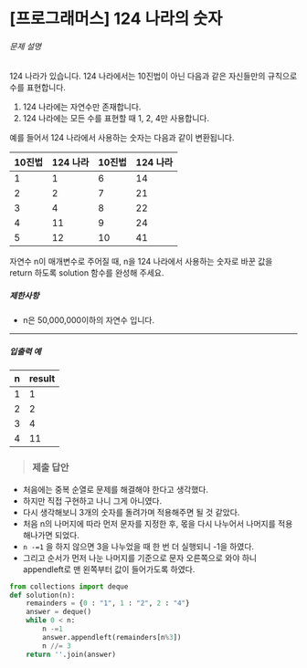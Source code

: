 # [프로그래머스] 124 나라의 숫자

###### 문제 설명

124 나라가 있습니다. 124 나라에서는 10진법이 아닌 다음과 같은 자신들만의 규칙으로 수를 표현합니다.

1. 124 나라에는 자연수만 존재합니다.
2. 124 나라에는 모든 수를 표현할 때 1, 2, 4만 사용합니다.

예를 들어서 124 나라에서 사용하는 숫자는 다음과 같이 변환됩니다.

| 10진법 | 124 나라 | 10진법 | 124 나라 |
| ------ | -------- | ------ | -------- |
| 1      | 1        | 6      | 14       |
| 2      | 2        | 7      | 21       |
| 3      | 4        | 8      | 22       |
| 4      | 11       | 9      | 24       |
| 5      | 12       | 10     | 41       |

자연수 n이 매개변수로 주어질 때, n을 124 나라에서 사용하는 숫자로 바꾼 값을 return 하도록 solution 함수를 완성해 주세요.

##### 제한사항

- n은 50,000,000이하의 자연수 입니다.

------

##### 입출력 예

| n    | result |
| ---- | ------ |
| 1    | 1      |
| 2    | 2      |
| 3    | 4      |
| 4    | 11     |

> ### 제출 답안

- 처음에는 중복 순열로 문제를 해결해야 한다고 생각했다.
- 하지만 직접 구현하고 나니 그게 아니였다.
- 다시 생각해보니 3개의 숫자를 돌려가며 적용해주면 될 것 같았다.
- 처음 n의 나머지에 따라 먼저 문자를 지정한 후, 몫을 다시 나누어서 나머지를 적용해나가면 되었다.
- `n -=1` 을 하지 않으면 3을 나누었을 때 한 번 더 실행되니 -1을 하였다.
- 그리고 순서가 먼저 나눈 나머지를 기준으로 문자 오른쪽으로 와야 하니 appendleft로 맨 왼쪽부터 값이 들어가도록 하였다.

```python
from collections import deque
def solution(n):
    remainders = {0 : "1", 1 : "2", 2 : "4"}
    answer = deque()
    while 0 < n:
        n -=1
        answer.appendleft(remainders[n%3])
        n //= 3
    return ''.join(answer)
```

